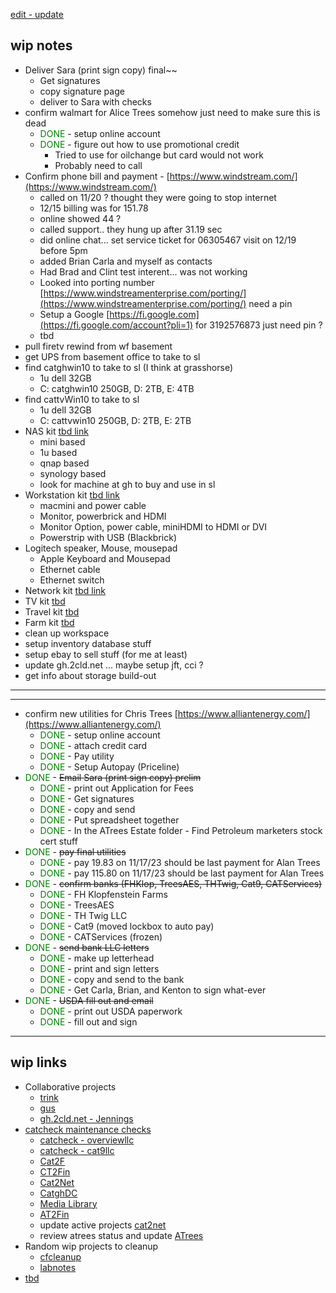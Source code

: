 [edit - update](https://github.com/christrees/wip/edit/main/overview/README.md)

## wip notes

- Deliver Sara (print sign copy) final~~
  - Get signatures
  - copy signature page
  - deliver to Sara with checks
- confirm walmart for Alice Trees  somehow just need to make sure this is dead
  - <span style="color:green">DONE</span> - setup online account
  - <span style="color:green">DONE</span> - figure out how to use promotional credit
    - Tried to use for oilchange but card would not work
    - Probably need to call
- Confirm phone bill and payment - [https://www.windstream.com/](https://www.windstream.com/)
  - called on 11/20 ? thought they were going to stop internet 
  - 12/15 billing was for 151.78
  - online showed 44 ?
  - called support.. they hung up after 31.19 sec
  - did online chat... set service ticket for 06305467 visit on 12/19 before 5pm
  - added Brian Carla and myself as contacts
  - Had Brad and Clint test interent... was not working
  - Looked into porting number [https://www.windstreamenterprise.com/porting/](https://www.windstreamenterprise.com/porting/) need a pin
  - Setup a Google [https://fi.google.com](https://fi.google.com/account?pli=1) for 3192576873 just need pin ?
  - tbd
- pull firetv rewind from wf basement
- get UPS from basement office to take to sl
- find catghwin10 to take to sl (I think at grasshorse)
  - 1u dell 32GB
  - C: catghwin10 250GB, D: 2TB, E: 4TB
- find cattvWin10 to take to sl
  - 1u dell 32GB
  - C: cattvwin10 250GB, D: 2TB, E: 2TB
- NAS kit [tbd link]()
  - mini based
  - 1u based
  - qnap based
  - synology based
  - look for machine at gh to buy and use in sl
- Workstation kit [tbd link]()
  - macmini and power cable
  - Monitor, powerbrick and HDMI
  - Monitor Option, power cable, miniHDMI to HDMI or DVI
  - Powerstrip with USB (Blackbrick)
- Logitech speaker, Mouse, mousepad
  - Apple Keyboard and Mousepad
  - Ethernet cable
  - Ethernet switch
- Network kit [tbd link]()
- TV kit [tbd]()
- Travel kit [tbd]()
- Farm kit [tbd]()
- clean up workspace
- setup inventory database stuff
- setup ebay to sell stuff (for me at least)
- update gh.2cld.net ... maybe setup jft, cci ?
- get info about storage build-out

---
---

- confirm new utilities for Chris Trees [https://www.alliantenergy.com/](https://www.alliantenergy.com/)
  - <span style="color:green">DONE</span> - setup online account
  - <span style="color:green">DONE</span> - attach credit card
  - <span style="color:green">DONE</span> - Pay utility
  - <span style="color:green">DONE</span> - Setup Autopay (Priceline)
- <span style="color:green">DONE</span> - ~~Email Sara (print sign copy) prelim~~
  - <span style="color:green">DONE</span> - print out Application for Fees
  - <span style="color:green">DONE</span> - Get signatures
  - <span style="color:green">DONE</span> - copy and send
  - <span style="color:green">DONE</span> - Put spreadsheet together
  - <span style="color:green">DONE</span> - In the ATrees Estate folder - Find Petroleum marketers stock cert stuff
- <span style="color:green">DONE</span> - ~~pay final utilities~~
  - <span style="color:green">DONE</span> - pay 19.83 on 11/17/23 should be last payment for Alan Trees
  - <span style="color:green">DONE</span> - pay 115.80 on 11/17/23 should be last payment for Alan Trees
- <span style="color:green">DONE</span> - ~~confirm banks (FHKlop, TreesAES, THTwig, Cat9, CATServices)~~
  - <span style="color:green">DONE</span> - FH Klopfenstein Farms
  - <span style="color:green">DONE</span> - TreesAES
  - <span style="color:green">DONE</span> - TH Twig LLC
  - <span style="color:green">DONE</span> - Cat9 (moved lockbox to auto pay)
  - <span style="color:green">DONE</span> - CATServices (frozen)
- <span style="color:green">DONE</span> - ~~send bank LLC letters~~
  - <span style="color:green">DONE</span> - make up letterhead
  - <span style="color:green">DONE</span> - print and sign letters
  - <span style="color:green">DONE</span> - copy and send to the bank
  - <span style="color:green">DONE</span> - Get Carla, Brian, and Kenton to sign what-ever
- <span style="color:green">DONE</span> - ~~USDA fill out and email~~
  - <span style="color:green">DONE</span> - print out USDA paperwork
  - <span style="color:green">DONE</span> - fill out and sign


---
## wip links

- Collaborative projects
  - [trink](../trink/README.md)
  - [gus](../gus/README.md)
  - [gh.2cld.net - Jennings](https://gh.2cld.net)
- [catcheck maintenance checks](../catcheck/README.md)
  - [catcheck - overviewllc](../catcheck/overviewllc.md)
  - [catcheck - cat9llc](../catcheck/cat9llc.md)
  - [Cat2F](https://docs.google.com/spreadsheets/d/1382WcfE1DW9HHGs8X-FMLSfgMehtGwmcZ3txJa8u6ek/edit#gid=0)
  - [CT2Fin](https://docs.google.com/spreadsheets/d/1hlxnjkryHsRNVQaTE9gVng9phxLfvqVa35zdAm7FHYQ/edit#gid=1078278403)
  - [Cat2Net](https://docs.google.com/spreadsheets/d/1LdyZlFieSd_1APTbG0QahfwZgqBaA9PigO9_5SPSkmk/edit#gid=1059973145)
  - [CatghDC](https://docs.google.com/spreadsheets/d/1cPcjizKYg8XDHQctY8t1wBhW3g6rClCJ6O_DGaXIscI/edit#gid=1621592935)
  - [Media Library](https://docs.google.com/spreadsheets/d/1QtCblfwwH6PWYOKnIw2m4DKLni8KrVynXM6Xslb7mGg/edit#gid=0)
  - [AT2Fin](https://docs.google.com/spreadsheets/d/1sVNsv94ElpAdqkYESXIWeJblifBpcVuhkhG20xJYIB0/edit#gid=0)
  - update active projects [cat2net](https://docs.google.com/spreadsheets/d/1LdyZlFieSd_1APTbG0QahfwZgqBaA9PigO9_5SPSkmk/edit#gid=1059973145)
  - review atrees status and update [ATrees](https://docs.google.com/spreadsheets/d/1sVNsv94ElpAdqkYESXIWeJblifBpcVuhkhG20xJYIB0/edit#gid=0)
- Random wip projects to cleanup
  - [cfcleanup](../cfcleanup/README.md)
  - [labnotes](../labnotes/README.md)
- [tbd]()
